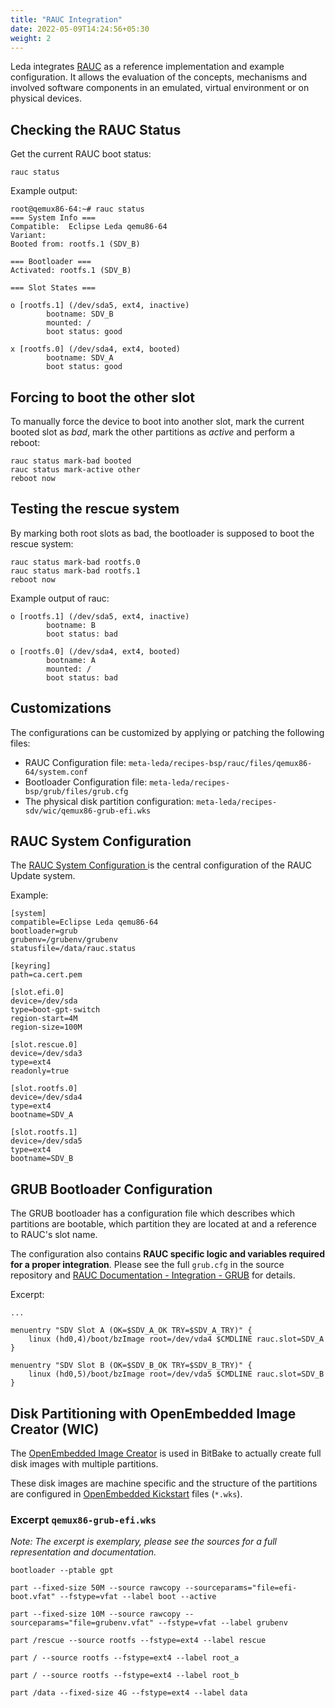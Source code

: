 ```yaml
---
title: "RAUC Integration"
date: 2022-05-09T14:24:56+05:30
weight: 2
---
```


Leda integrates [RAUC](https://rauc.io/) as a reference implementation and example configuration. It allows the evaluation of the concepts, mechanisms and involved software components in an emulated, virtual environment or on physical devices.

## Checking the RAUC Status

Get the current RAUC boot status:

    rauc status


Example output:
```
root@qemux86-64:~# rauc status
=== System Info ===
Compatible:  Eclipse Leda qemu86-64
Variant:     
Booted from: rootfs.1 (SDV_B)

=== Bootloader ===
Activated: rootfs.1 (SDV_B)

=== Slot States ===

o [rootfs.1] (/dev/sda5, ext4, inactive)
        bootname: SDV_B
        mounted: /
        boot status: good

x [rootfs.0] (/dev/sda4, ext4, booted)
        bootname: SDV_A
        boot status: good
```

## Forcing to boot the other slot

To manually force the device to boot into another slot, mark the current booted slot as *bad*, mark the other partitions as *active* and perform a reboot:

```
rauc status mark-bad booted
rauc status mark-active other
reboot now
```

## Testing the rescue system

By marking both root slots as bad, the bootloader is supposed to boot the rescue system:

```
rauc status mark-bad rootfs.0
rauc status mark-bad rootfs.1
reboot now
```

Example output of rauc:
```
o [rootfs.1] (/dev/sda5, ext4, inactive)
        bootname: B
        boot status: bad

o [rootfs.0] (/dev/sda4, ext4, booted)
        bootname: A
        mounted: /
        boot status: bad
```

## Customizations

The configurations can be customized by applying or patching the following files:

- RAUC Configuration file: `meta-leda/recipes-bsp/rauc/files/qemux86-64/system.conf`
- Bootloader Configuration file: `meta-leda/recipes-bsp/grub/files/grub.cfg`
- The physical disk partition configuration: `meta-leda/recipes-sdv/wic/qemux86-grub-efi.wks`

## RAUC System Configuration

The [RAUC System Configuration ](https://rauc.readthedocs.io/en/latest/integration.html#rauc-system-configuration) is the central configuration of the RAUC Update system.

Example:
```
[system]
compatible=Eclipse Leda qemu86-64
bootloader=grub
grubenv=/grubenv/grubenv
statusfile=/data/rauc.status

[keyring]
path=ca.cert.pem

[slot.efi.0]
device=/dev/sda
type=boot-gpt-switch
region-start=4M
region-size=100M

[slot.rescue.0]
device=/dev/sda3
type=ext4
readonly=true

[slot.rootfs.0]
device=/dev/sda4
type=ext4
bootname=SDV_A

[slot.rootfs.1]
device=/dev/sda5
type=ext4
bootname=SDV_B
```

## GRUB Bootloader Configuration

The GRUB bootloader has a configuration file which describes which partitions are bootable, which partition they are located at and a reference to RAUC's slot name.

The configuration also contains **RAUC specific logic and variables required for a proper integration**. Please see the full `grub.cfg` in the source repository and [RAUC Documentation - Integration - GRUB](https://rauc.readthedocs.io/en/latest/integration.html#grub) for details.

Excerpt:
```
...

menuentry "SDV Slot A (OK=$SDV_A_OK TRY=$SDV_A_TRY)" {
    linux (hd0,4)/boot/bzImage root=/dev/vda4 $CMDLINE rauc.slot=SDV_A
}

menuentry "SDV Slot B (OK=$SDV_B_OK TRY=$SDV_B_TRY)" {
    linux (hd0,5)/boot/bzImage root=/dev/vda5 $CMDLINE rauc.slot=SDV_B
}
```

## Disk Partitioning with OpenEmbedded Image Creator (WIC)

The [OpenEmbedded Image Creator](https://www.yoctoproject.org/docs/current/dev-manual/dev-manual.html#creating-partitioned-images-using-wic) is used in BitBake to actually create full disk images with multiple partitions.

These disk images are machine specific and the structure of the partitions are configured in [OpenEmbedded Kickstart](https://www.yoctoproject.org/docs/current/ref-manual/ref-manual.html#ref-kickstart) files (`*.wks`).

### Excerpt `qemux86-grub-efi.wks`

*Note: The excerpt is exemplary, please see the sources for a full representation and documentation.* 
```
bootloader --ptable gpt

part --fixed-size 50M --source rawcopy --sourceparams="file=efi-boot.vfat" --fstype=vfat --label boot --active

part --fixed-size 10M --source rawcopy --sourceparams="file=grubenv.vfat" --fstype=vfat --label grubenv

part /rescue --source rootfs --fstype=ext4 --label rescue

part / --source rootfs --fstype=ext4 --label root_a

part / --source rootfs --fstype=ext4 --label root_b

part /data --fixed-size 4G --fstype=ext4 --label data
```
